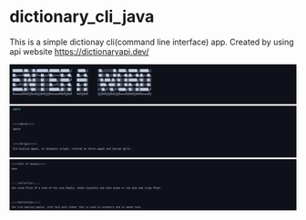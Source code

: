 # dictionary_cli_java

This is a simple dictionay cli(command line interface) app.
Created by using api website https://dictionaryapi.dev/

![](image/1.png)
![](image/2.png)
![](image/3.png)
